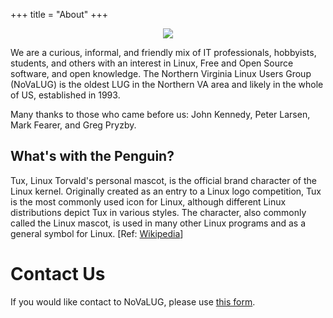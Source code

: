 +++
title = "About"
+++
<p align="center">
  <img src="/novalug_logo2.jpeg" />
</p>

We are a curious, informal, and friendly mix of IT professionals, hobbyists, students, and 
others with an interest in Linux, Free and Open Source software, and open knowledge. 
The Northern Virginia Linux Users Group (NoVaLUG) is the oldest LUG in the Northern VA area and 
likely in the whole of US, established in 1993. 

Many thanks to those who came before us: John Kennedy, Peter Larsen, Mark Fearer, and Greg Pryzby.

## What's with the Penguin?

Tux, Linux Torvald's personal mascot, is the official brand character of the Linux kernel. 
Originally created as an entry to a Linux logo competition, Tux is the most commonly used icon 
for Linux, although different Linux distributions depict Tux in various styles. The character, 
also commonly called the Linux mascot, is used in many other Linux programs and as a general 
symbol for Linux. [Ref: [Wikipedia](https://en.wikipedia.org/wiki/Tux_(mascot))] 

# Contact Us

If you would like contact to NoVaLUG, 
please use [this form](https://docs.google.com/forms/d/e/1FAIpQLSdyC8ANvEhW3L6L9r5Xk_5mXJekfhsIKWGHJr29qty31nihqQ/viewform?usp=sf_link).
